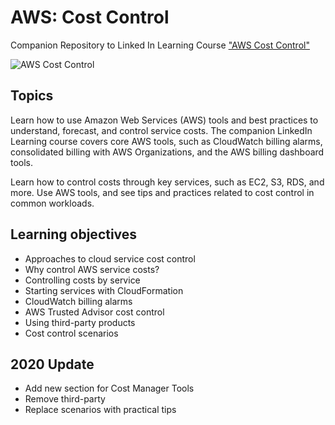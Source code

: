 # AWS: Cost Control
Companion Repository to Linked In Learning Course ["AWS Cost Control"](https://www.linkedin.com/learning/amazon-web-services-controlling-cost)

![AWS Cost Control](https://github.com/lynnlangit/aws-cost-control/blob/master/aws-cost-control.png)

## Topics

Learn how to use Amazon Web Services (AWS) tools and best practices to understand, forecast, and control service costs. The companion LinkedIn Learning course covers core AWS tools, such as CloudWatch billing alarms, consolidated billing with AWS Organizations, and the AWS billing dashboard tools.   

Learn how to control costs through key services, such as EC2, S3, RDS, and more. Use AWS tools, and see tips and practices related to cost control in common workloads.

## Learning objectives

- Approaches to cloud service cost control
- Why control AWS service costs?
- Controlling costs by service
- Starting services with CloudFormation
- CloudWatch billing alarms
- AWS Trusted Advisor cost control
- Using third-party products
- Cost control scenarios

## 2020 Update

- Add new section for Cost Manager Tools
- Remove third-party
- Replace scenarios with practical tips
